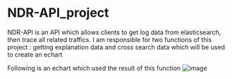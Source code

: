 # NDR-API_project
NDR-API is an API which allows clients to get log data from elasticsearch, then trace all related traffics. I am responsible for two functions of this project : getting explanation data and cross search data which will be used to create an echart

Following is an echart which used the result of this function
![image](https://user-images.githubusercontent.com/90314540/164676634-a64404b2-fc38-4db0-9c10-2dad37b94348.png)

